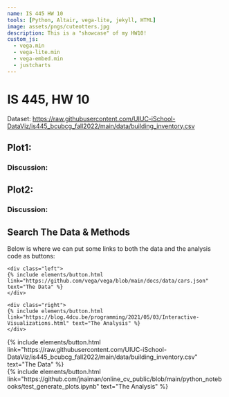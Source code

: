 ```yaml
---
name: IS 445 HW 10
tools: [Python, Altair, vega-lite, jekyll, HTML]
image: assets/pngs/cuteotters.jpg
description: This is a "showcase" of my HW10!
custom_js:
  - vega.min
  - vega-lite.min
  - vega-embed.min
  - justcharts
---
```



# IS 445, HW 10


Dataset: https://raw.githubusercontent.com/UIUC-iSchool-DataViz/is445_bcubcg_fall2022/main/data/building_inventory.csv

## Plot1:

<vegachart schema-url="{{ site.baseurl }}/assets/json/plot1.json" style="width: 100%"></vegachart>

### Discussion:


## Plot2:

<vegachart schema-url="{{ site.baseurl }}/assets/json/plot2.json" style="width: 100%"></vegachart>

### Discussion:


## Search The Data & Methods

Below is where we can put some links to both the data and the analysis code as buttons:

```
<div class="left">
{% include elements/button.html link="https://github.com/vega/vega/blob/main/docs/data/cars.json" text="The Data" %}
</div>

<div class="right">
{% include elements/button.html link="https://blog.4dcu.be/programming/2021/05/03/Interactive-Visualizations.html" text="The Analysis" %}
</div>
```

<!-- these are written in a combo of html and liquid --> 

<div class="left">
{% include elements/button.html link="https://raw.githubusercontent.com/UIUC-iSchool-DataViz/is445_bcubcg_fall2022/main/data/building_inventory.csv" text="The Data" %}
</div>

<div class="right">
{% include elements/button.html link="https://github.com/jnaiman/online_cv_public/blob/main/python_notebooks/test_generate_plots.ipynb" text="The Analysis" %}
</div>

